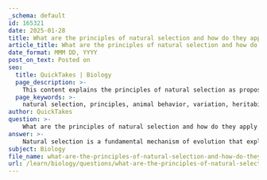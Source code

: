 ```yaml
---
_schema: default
id: 165321
date: 2025-01-28
title: What are the principles of natural selection and how do they apply to animal behavior?
article_title: What are the principles of natural selection and how do they apply to animal behavior?
date_format: MMM DD, YYYY
post_on_text: Posted on
seo:
  title: QuickTakes | Biology
  page_description: >-
    This content explains the principles of natural selection as proposed by Charles Darwin and discusses their application to animal behavior, exploring how variation, heritability, overproduction, and differential survival and reproduction influence behaviors that enhance fitness.
  page_keywords: >-
    natural selection, principles, animal behavior, variation, heritability, overproduction, differential survival, reproduction, adaptive value, behavioral selection, types of selection, fitness, evolution, Charles Darwin
author: QuickTakes
question: >-
    What are the principles of natural selection and how do they apply to animal behavior?
answer: >-
    Natural selection is a fundamental mechanism of evolution that explains how certain traits become more or less common in a population over time. It operates based on four key postulates proposed by Charles Darwin, which are essential for understanding how natural selection applies to animal behavior:\n\n1. **Variation**: Within any population, individuals exhibit differences in their traits, including behaviors. For instance, some animals may display more aggressive foraging strategies than others. This variation is crucial as it provides the raw material for natural selection to act upon.\n\n2. **Heritability**: Some of the behavioral differences are heritable, meaning they can be passed from parents to offspring. For example, if a particular foraging behavior enhances survival and is genetically influenced, it is likely to be transmitted to the next generation.\n\n3. **Overproduction**: Most species produce more offspring than can survive to adulthood. This overproduction leads to competition for resources, such as food and mates, which in turn influences which behaviors are advantageous.\n\n4. **Differential Survival and Reproduction**: Individuals with traits (including behaviors) that confer a survival advantage are more likely to survive and reproduce. For example, a bird that can efficiently find food while avoiding predators is more likely to thrive and pass on its genes, including those related to its foraging behavior.\n\n### Application to Animal Behavior\n\nNatural selection shapes animal behavior in several ways:\n\n- **Adaptive Value**: Behaviors that enhance an individual's fitness—defined as the ability to survive and reproduce—are favored. For instance, foraging behaviors that maximize food intake while minimizing predation risk are likely to be selected for. Animals that develop more efficient foraging strategies are more likely to survive and reproduce, thus passing on those behaviors.\n\n- **Behavioral Selection**: Specific behaviors can be subject to natural selection. For example, the domestication of Russian foxes has shown how selective breeding for tameness can lead to significant behavioral changes, illustrating how selection can shape behavior over generations.\n\n- **Types of Selection**: Different types of selection (directional, stabilizing, and disruptive) can influence behavior. For example, directional selection may favor a specific foraging technique that becomes more prevalent in a population, while stabilizing selection may favor moderate behaviors that balance risk and reward.\n\nIn summary, natural selection is a critical factor in the evolution of animal behavior. It influences which behaviors are advantageous for survival and reproduction, leading to the development and maintenance of behaviors that enhance fitness within populations. Understanding these principles provides insight into the complex interplay between genetics, environment, and behavior in the animal kingdom.
subject: Biology
file_name: what-are-the-principles-of-natural-selection-and-how-do-they-apply-to-animal-behavior.md
url: /learn/biology/questions/what-are-the-principles-of-natural-selection-and-how-do-they-apply-to-animal-behavior
---
```


&nbsp;